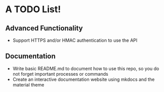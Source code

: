 # A TODO List!

## Advanced Functionality

* Support HTTPS and/or HMAC authentication to use the API


## Documentation

* Write basic README.md to document how to use this repo, so you do not forget
  important processes or commands
* Create an interactive documentation website using mkdocs and the material
  theme
